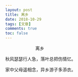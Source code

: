 ```yaml
---
layout: post
title: 离乡
date: 2018-10-29
tags: [文章]
comments: true
toc: false
---
```




&emsp;&emsp; &emsp;&emsp; &emsp;&emsp; 离乡  

秋风瑟瑟行人急，落叶总把伤情忆。   

家中父母遥相念，异乡游子多添衣。

